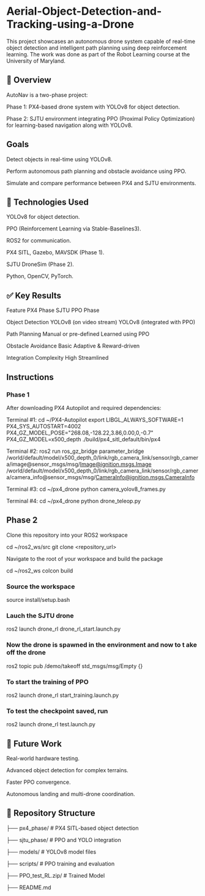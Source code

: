 # Aerial-Object-Detection-and-Tracking-using-a-Drone

This project showcases an autonomous drone system capable of real-time object detection and intelligent path planning using deep reinforcement learning. The work was done as part of the Robot Learning course at the University of Maryland.

## 🚁 Overview
AutoNav is a two-phase project:

Phase 1: PX4-based drone system with YOLOv8 for object detection.

Phase 2: SJTU environment integrating PPO (Proximal Policy Optimization) for learning-based navigation along with YOLOv8.

## Goals
Detect objects in real-time using YOLOv8.

Perform autonomous path planning and obstacle avoidance using PPO.

Simulate and compare performance between PX4 and SJTU environments.

## 🧠 Technologies Used
YOLOv8 for object detection.

PPO (Reinforcement Learning via Stable-Baselines3).

ROS2 for communication.

PX4 SITL, Gazebo, MAVSDK (Phase 1).

SJTU DroneSim (Phase 2).

Python, OpenCV, PyTorch.

## ✅ Key Results
Feature	PX4 Phase	SJTU PPO Phase

Object Detection	YOLOv8 (on video stream)	YOLOv8 (integrated with PPO)

Path Planning	Manual or pre-defined	Learned using PPO

Obstacle Avoidance	Basic	Adaptive & Reward-driven

Integration Complexity	High	Streamlined

## Instructions

### Phase 1

After downloading PX4 Autopilot and required dependencies:

Terminal #1:
cd ~/PX4-Autopilot
export LIBGL_ALWAYS_SOFTWARE=1
PX4_SYS_AUTOSTART=4002 PX4_GZ_MODEL_POSE="268.08,-128.22,3.86,0.00,0,-0.7" PX4_GZ_MODEL=x500_depth ./build/px4_sitl_default/bin/px4

Terminal #2:
ros2 run ros_gz_bridge parameter_bridge \
/world/default/model/x500_depth_0/link/rgb_camera_link/sensor/rgb_camera/image@sensor_msgs/msg/Image@ignition.msgs.Image \
/world/default/model/x500_depth_0/link/rgb_camera_link/sensor/rgb_camera/camera_info@sensor_msgs/msg/CameraInfo@ignition.msgs.CameraInfo

Terminal #3:
cd ~/px4_drone
python camera_yolov8_frames.py

Terminal #4:
cd ~/px4_drone
python drone_teleop.py

## Phase 2

Clone this repository into your ROS2 workspace

cd ~/ros2_ws/src
git clone <repository_url>

Navigate to the root of your workspace and build the package

cd ~/ros2_ws
colcon build 

### Source the workspace

source install/setup.bash

### Lauch the SJTU drone

ros2 launch drone_rl drone_rl_start.launch.py

### Now the drone is spawned in the environment and now to t ake off the drone

ros2 topic pub /demo/takeoff std_msgs/msg/Empty {}

### To start the training of PPO

ros2 launch drone_rl start_training.launch.py

### To test the checkpoint saved, run

ros2 launch drone_rl test.launch.py


## 📌 Future Work
Real-world hardware testing.

Advanced object detection for complex terrains.

Faster PPO convergence.

Autonomous landing and multi-drone coordination.


## 📂 Repository Structure
├── px4_phase/          # PX4 SITL-based object detection

├── sjtu_phase/         # PPO and YOLO integration

├── models/             # YOLOv8 model files

├── scripts/            # PPO training and evaluation

├── PPO_test_RL.zip/            # Trained Model

├── README.md
